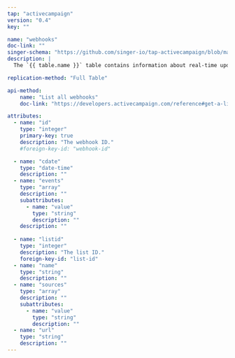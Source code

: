 ```yaml
---
tap: "activecampaign"
version: "0.4"
key: ""

name: "webhooks"
doc-link: ""
singer-schema: "https://github.com/singer-io/tap-activecampaign/blob/master/tap_activecampaign/schemas/webhooks.json"
description: |
  The `{{ table.name }}` table contains information about real-time updates about your contact and campaign activity in your {{ integration.display_name }} account.

replication-method: "Full Table"

api-method:
    name: "List all webhooks"
    doc-link: "https://developers.activecampaign.com/reference#get-a-list-of-webhook-events"

attributes:
  - name: "id"
    type: "integer"
    primary-key: true
    description: "The webhook ID."
    #foreign-key-id: "webhook-id"

  - name: "cdate"
    type: "date-time"
    description: ""
  - name: "events"
    type: "array"
    description: ""
    subattributes:
      - name: "value"
        type: "string"
        description: ""
    description: ""
 
  - name: "listid"
    type: "integer"
    description: "The list ID."
    foreign-key-id: "list-id"
  - name: "name"
    type: "string"
    description: ""
  - name: "sources"
    type: "array"
    description: ""
    subattributes:
      - name: "value"
        type: "string"
        description: ""
  - name: "url"
    type: "string"
    description: ""
---
```

